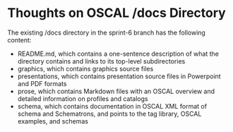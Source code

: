 # Thoughts on OSCAL /docs Directory

The existing /docs directory in the sprint-6 branch has the following content:

* README.md, which contains a one-sentence description of what the directory contains and links to its top-level subdirectories
* graphics, which contains graphics source files
* presentations, which contains presentation source files in Powerpoint and PDF formats
* prose, which contains Markdown files with an OSCAL overview and detailed information on profiles and catalogs
* schema, which contains documentation in OSCAL XML format of schema and Schematrons, and points to the tag library, OSCAL examples, and schemas

